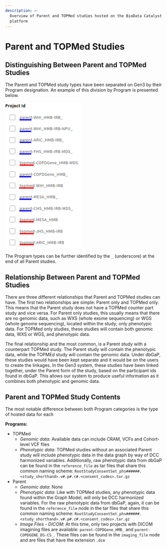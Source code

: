 ```yaml
---
description: >-
  Overview of Parent and TOPMed studies hosted on the BioData Catalyst Gen3
  platform
---
```


# Parent and TOPMed Studies

## Distinguishing Between Parent and TOPMed Studies

The Parent and TOPMed study types have been separated on Gen3 by their Program designation. An example of this division by Program is presented below.

![A list of Parent \(underlined in blue\) and TOPMed studies \(underlined in red\)](../../.gitbook/assets/parent_topmed_studies2.png)

The Program types can be further identified by the `_` \(underscore\) at the end of all Parent studies.

## Relationship Between Parent and TOPMed Studies

There are three different relationships that Parent and TOPMed studies can have. The first two relationships are simple: Parent only and TOPMed only. This means that the Parent study does not have a TOPMed counter part study and vice versa. For Parent only studies, this usually means that there are no genomic data, such as WXS \(whole exome sequencing\) or WGS \(whole genome sequencing\), located within the study; only phenotypic data. For TOPMed only studies, these studies will contain both genomic data, WXS or WGS, and phenotypic data.

The final relationship and the most common, is a Parent study with a counterpart TOPMed study. The Parent study will contain the phenotypic data, while the TOPMEd study will contain the genomic data. Under dbGaP, these studies would have been kept separate and it would be on the users to create the linkages. In the Gen3 system, these studies have been linked together, under the Parent form of the study, based on the participant ids found in dbGaP. This allows our system to produce useful information as it combines both phenotypic and genomic data.

## Parent and TOPMed Study Contents

The most notable difference between both Program categories is the type of hosted data for each

 **Programs:**

* TOPMed
  * _Genomic data_: Available data can include CRAM, VCFs and Cohort-level VCF files
  * _Phenotypic data_: TOPMed studies without an associated Parent study will include phenotypic data in the data graph by way of DCC harmonized variables. Additionally, raw phenotypic data from dbGaP can be found in the `reference_file` as tar files that share this common naming scheme: `RootStudyConsentSet_phs######.<study_shorthand>.v#.p#.c#.<consent_codes>.tar.gz`
* Parent
  * _Genomic data_: None
  * _Phenotypic data_: Like with TOPMed studies, any phenotypic data found within the Graph Model, will only be DCC harmonized variables. For the raw phenotypic data from dbGaP, again, it can be found in the `reference_file` node in the tar files that share this common naming scheme: `RootStudyConsentSet_phs######.<study_shorthand>.v#.p#.c#.<consent_codes>.tar.gz`
  * _Image Files - DICOM_: At this time, only two projects with DICOM imagining files are available: `parent-COPDGene_HMB_` and `parent-COPDGENE_DS-CS_`. These files can be found in the `imaging_file` node and are files that have the extension `.dcm`

